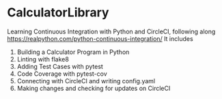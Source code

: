 # CalculatorLibrary
Learning Continuous Integration with Python and CircleCI, following along https://realpython.com/python-continuous-integration/
It includes
1. Building a Calculator Program in Python <br/>
2. Linting with flake8 <br/>
3. Adding Test Cases with pytest <br/>
4. Code Coverage with pytest-cov <br/>
5. Connecting with CircleCI and writing config.yaml <br/>
6. Making changes and checking for updates on CircleCI
